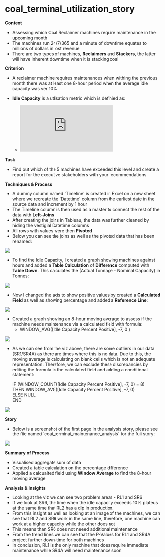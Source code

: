 # coal_terminal_utilization_story
**Context**
  - Assessing which Coal Reclaimer machines require maintenance in the upcoming month
  - The machines run 24/7/365 and a minute of downtime equates to millions of dollars in lost revenue
  - There are two types of machines, **Reclaimers** and **Stackers**, the latter will have inherent downtime when it is stacking coal

**Criterion**
  - A reclaimer machine requires maintenances when withing the previous month there was at least one 8-hour period when the average idle capacity was ver 10%
  - **Idle Capacity** is a utlisation metric which is definied as:
  
    * ![equation](https://latex.codecogs.com/png.latex?%5Cdpi%7B100%7D%20%5Cbg_white%20Idle%20%5C%20Capcity%20%3D%20%5Cfrac%7B%28Actual%20%5C%20Tonnage%20-%20Nominal%20%5C%20Capacity%29%7D%7BNominal%20%5C%20Capacity%7D)
 
**Task**
- Find out which of the 5 machines have exceeded this level and create a report for the executive stakeholders with your recommendations

**Techniques & Process**
- A dummy column named 'Timeline' is created in Excel on a new sheet where we recreate the 'Datetime' column from the earliest date in the source data and increment by 1 hour
- The Timeline column is then used as a master to connect the rest of the data with **Left-Joins**
- After creating the joins in Tableau, the data was further cleaned by hiding the vestigial Datetime columns
- All rows with values were then **Pivoted**
- Below you can see the joins as well as the pivoted data that has been renamed:

![](https://github.com/latiful-hassan/coal_terminal_utilization_story/blob/main/coal_terminal_screenshots/coal_joins.png)
- To find the Idle Capacity, I created a graph showing machines against hours and added a **Table Calculation** of **Difference** computed with **Table Down**. This calculates the (Actual Tonnage - Nominal Capacity) in Tonnes:

![](https://github.com/latiful-hassan/coal_terminal_utilization_story/blob/main/coal_terminal_screenshots/coal_idle_capacity_table_calc.png)

- Now I changed the axis to show positive values by created a **Calculated Field** as well as showing percentage and added a **Reference Line**:

![](https://github.com/latiful-hassan/coal_terminal_utilization_story/blob/main/coal_terminal_screenshots/coal_idle_capacity_table_calc_pos.png)

- Created a graph showing an 8-hour moving average to assess if the machine needs maintenance via a calculated field with formula:
  * WINDOW_AVG([Idle Capacity Percent Positive], -7, 0 )

![](https://github.com/latiful-hassan/coal_terminal_utilization_story/blob/main/coal_terminal_screenshots/idle_capacity_8_hour_moving_average.png)

- As we can see from the viz above, there are some outliers in our data (SR1/SR4A) as there are times where this is no data. Due to this, the moving average is calculating on blank cells which is not an adequate representation. Therefore, we can exclude these discrepancies by editing the formula in the calculated field and adding a conditional statement: 

  IF (WINDOW_COUNT([Idle Capacity Percent Positive], -7, 0) = 8) <br />
  THEN WINDOW_AVG([Idle Capacity Percent Positive], -7, 0) <br />
  ELSE NULL <br />
  END

![](https://github.com/latiful-hassan/coal_terminal_utilization_story/blob/main/coal_terminal_screenshots/idle_capacity_8_hour_moving_average_conditional.png)

**Story**

- Below is a screenshot of the first page in the analysis story, please see the file named 'coal_terminal_maintenance_analysis' for the full story:

![](https://github.com/latiful-hassan/coal_terminal_utilization_story/blob/main/coal_terminal_screenshots/coal_terminal_maintenance_story.png)

**Summary of Process**
  * Visualised aggregate sum of data
  * Created a table calculation on the percentage difference
  * Applied a calcualted field using **Window Average** to find the 8-hour moving average

**Analysis & Insights**
- Looking at the viz we can see two problem areas - RL1 and SR6
- If we look at SR6, the time when the idle capacity exceeds 10% plateus at the same time that RL2 has a dip in production.
- From this insight as well as looking at an image of the machines, we can see that RL2 and SR6 work in the same line, therefore, one machine can work at a higher capacity while the other does not
- This means than SR6 does not neeed additional maintenance
- From the trend lines we can see that the P-Values for RL1 and SR4A project further down-time for both machines
- In conclusion, RL1 is the only machine that does require immediate maintenance while SR4A will need maintenance soon
